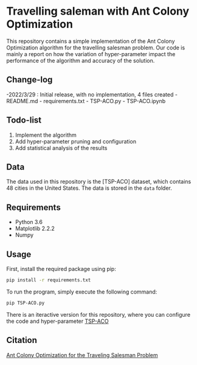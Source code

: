 # Travelling saleman with Ant Colony Optimization

This repository contains a simple implementation of the Ant Colony Optimization algorithm for the travelling salesman problem.
Our code is mainly a report on how the variation of hyper-parameter impact the performance of the algorithm and accuracy of the solution.


## Change-log

-2022/3/29 : Initial release, with no implementation, 4 files created
    - README.md
    - requirements.txt
    - TSP-ACO.py
    - TSP-ACO.ipynb


## Todo-list
1. Implement the algorithm
2. Add hyper-parameter pruning and configuration
3. Add statistical analysis of the results

## Data

The data used in this repository is the [TSP-ACO] dataset, which contains 48 cities in the United States. The data is stored in the `data` folder.


## Requirements

- Python 3.6
- Matplotlib 2.2.2
- Numpy 

## Usage
First, install the required package using pip:
    
```bash
pip install -r requirements.txt
```
To run the program, simply execute the following command:

```bash
pip TSP-ACO.py
```

There is an iteractive version for this repository, where you can configure the code and hyper-parameter [TSP-ACO](TSP_nb.ipynb)


## Citation
[Ant Colony Optimization for the Traveling Salesman Problem](https://www.researchgate.net/publication/220568269_Ant_Colony_Optimization_for_the_Traveling_Salesman_Problem)
